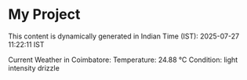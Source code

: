 # My Project

This content is dynamically generated in Indian Time (IST): 2025-07-27 11:22:11 IST


Current Weather in Coimbatore:
Temperature: 24.88 °C
Condition: light intensity drizzle
